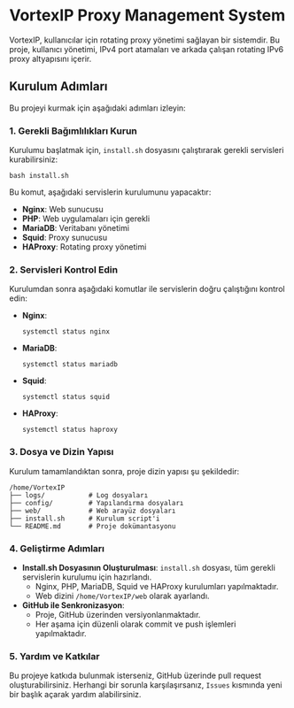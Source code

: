 <!DOCTYPE html>
<html lang="en">
<head>
    <meta charset="UTF-8">
    <meta name="viewport" content="width=device-width, initial-scale=1.0">
</head>
<body>

<h1>VortexIP Proxy Management System</h1>

<p>VortexIP, kullanıcılar için rotating proxy yönetimi sağlayan bir sistemdir. Bu proje, kullanıcı yönetimi, IPv4 port atamaları ve arkada çalışan rotating IPv6 proxy altyapısını içerir.</p>

<h2>Kurulum Adımları</h2>

<p>Bu projeyi kurmak için aşağıdaki adımları izleyin:</p>

<h3>1. Gerekli Bağımlılıkları Kurun</h3>

<p>Kurulumu başlatmak için, <code>install.sh</code> dosyasını çalıştırarak gerekli servisleri kurabilirsiniz:</p>

<pre><code>bash install.sh</code></pre>

<p>Bu komut, aşağıdaki servislerin kurulumunu yapacaktır:</p>
<ul>
    <li><strong>Nginx</strong>: Web sunucusu</li>
    <li><strong>PHP</strong>: Web uygulamaları için gerekli</li>
    <li><strong>MariaDB</strong>: Veritabanı yönetimi</li>
    <li><strong>Squid</strong>: Proxy sunucusu</li>
    <li><strong>HAProxy</strong>: Rotating proxy yönetimi</li>
</ul>

<h3>2. Servisleri Kontrol Edin</h3>

<p>Kurulumdan sonra aşağıdaki komutlar ile servislerin doğru çalıştığını kontrol edin:</p>

<ul>
    <li><strong>Nginx</strong>:
        <pre><code>systemctl status nginx</code></pre>
    </li>
    <li><strong>MariaDB</strong>:
        <pre><code>systemctl status mariadb</code></pre>
    </li>
    <li><strong>Squid</strong>:
        <pre><code>systemctl status squid</code></pre>
    </li>
    <li><strong>HAProxy</strong>:
        <pre><code>systemctl status haproxy</code></pre>
    </li>
</ul>

<h3>3. Dosya ve Dizin Yapısı</h3>

<p>Kurulum tamamlandıktan sonra, proje dizin yapısı şu şekildedir:</p>

<pre><code>/home/VortexIP
├── logs/           # Log dosyaları
├── config/         # Yapılandırma dosyaları
├── web/            # Web arayüz dosyaları
├── install.sh      # Kurulum script'i
└── README.md       # Proje dokümantasyonu
</code></pre>

<h3>4. Geliştirme Adımları</h3>

<ul>
    <li><strong>Install.sh Dosyasının Oluşturulması</strong>: <code>install.sh</code> dosyası, tüm gerekli servislerin kurulumu için hazırlandı.
        <ul>
            <li>Nginx, PHP, MariaDB, Squid ve HAProxy kurulumları yapılmaktadır.</li>
            <li>Web dizini <code>/home/VortexIP/web</code> olarak ayarlandı.</li>
        </ul>
    </li>
    <li><strong>GitHub ile Senkronizasyon</strong>:
        <ul>
            <li>Proje, GitHub üzerinden versiyonlanmaktadır.</li>
            <li>Her aşama için düzenli olarak commit ve push işlemleri yapılmaktadır.</li>
        </ul>
    </li>
</ul>

<h3>5. Yardım ve Katkılar</h3>

<p>Bu projeye katkıda bulunmak isterseniz, GitHub üzerinde pull request oluşturabilirsiniz. Herhangi bir sorunla karşılaşırsanız, <code>Issues</code> kısmında yeni bir başlık açarak yardım alabilirsiniz.</p>

</body>
</html>

